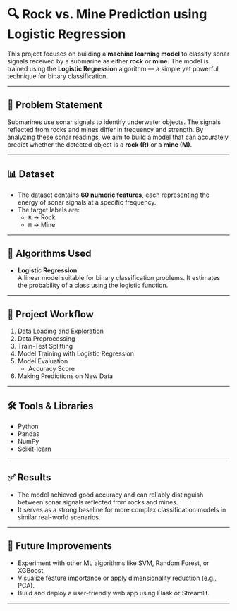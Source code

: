 # 🔍 Rock vs. Mine Prediction using Logistic Regression

This project focuses on building a **machine learning model** to classify sonar signals received by a submarine as either **rock** or **mine**. The model is trained using the **Logistic Regression** algorithm — a simple yet powerful technique for binary classification.

---

## 📌 Problem Statement

Submarines use sonar signals to identify underwater objects. The signals reflected from rocks and mines differ in frequency and strength. By analyzing these sonar readings, we aim to build a model that can accurately predict whether the detected object is a **rock (R)** or a **mine (M)**.

---

## 📊 Dataset

- The dataset contains **60 numeric features**, each representing the energy of sonar signals at a specific frequency.
- The target labels are:
  - `R` → Rock
  - `M` → Mine


---

## 🔧 Algorithms Used

- **Logistic Regression**  
  A linear model suitable for binary classification problems. It estimates the probability of a class using the logistic function.

---

## 🧠 Project Workflow

1. Data Loading and Exploration  
2. Data Preprocessing  
3. Train-Test Splitting  
4. Model Training with Logistic Regression  
5. Model Evaluation  
   - Accuracy Score 
6. Making Predictions on New Data

---

## 🛠️ Tools & Libraries

- Python  
- Pandas  
- NumPy  
- Scikit-learn  

---

## ✅ Results

- The model achieved good accuracy and can reliably distinguish between sonar signals reflected from rocks and mines.
- It serves as a strong baseline for more complex classification models in similar real-world scenarios.

---

## 🚀 Future Improvements

- Experiment with other ML algorithms like SVM, Random Forest, or XGBoost.
- Visualize feature importance or apply dimensionality reduction (e.g., PCA).
- Build and deploy a user-friendly web app using Flask or Streamlit.

---



